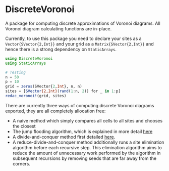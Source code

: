 # DiscreteVoronoi

A package for computing discrete approximations of Voronoi diagrams. All Voronoi diagram calculating functions are in-place.

Currently, to use this package you need to declare your sites as a `Vector{SVector{2,Int}}` and your grid as a `Matrix{SVector{2,Int}}` and hence there is a strong dependency on `StaticArrays`.

```julia
using DiscreteVoronoi
using StaticArrays

# Testing
n = 50
p = 10
grid = zeros(SVector{2,Int}, n, n)
sites = [SVector{2,Int}(rand(1:n, 2)) for _ in 1:p]
redac_voronoi!(grid, sites)
```

There are currently three ways of computing discrete Voronoi diagrams exported, they are all completely allocation free:
* A naive method which simply compares all cells to all sites and chooses the closest
* The jump flooding algorithm, which is explained in more detail [here](https://en.wikipedia.org/wiki/Jump_flooding_algorithm)
* A divide-and-conquer method first detailed [here](https://www.ncbi.nlm.nih.gov/pmc/articles/PMC7840081/).
* A reduce-divide-and-conquer method additionally runs a site elimination algorithm before each recursive step. This elimination algorithm aims to reduce the amount of unnecessary work performed by the algorithm in subsequent recursions by removing seeds that are far away from the corners.
